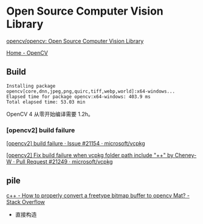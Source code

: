 # Open Source Computer Vision Library
[opencv/opencv: Open Source Computer Vision Library](https://github.com/opencv/opencv)

[Home - OpenCV](https://opencv.org/)

## Build
```
Installing package opencv[core,dnn,jpeg,png,quirc,tiff,webp,world]:x64-windows...
Elapsed time for package opencv:x64-windows: 403.9 ms
Total elapsed time: 53.03 min
```
OpenCV 4 从零开始编译需要 1.2h。

### \[opencv2\] build failure
[\[opencv2\] build failure · Issue #21154 · microsoft/vcpkg](https://github.com/microsoft/vcpkg/issues/21154)

[\[opencv2\] Fix build failure when vcpkg folder path include "++" by Cheney-W · Pull Request #21249 · microsoft/vcpkg](https://github.com/microsoft/vcpkg/pull/21249)

## pile
[c++ - How to properly convert a freetype bitmap buffer to opencv Mat? - Stack Overflow](https://stackoverflow.com/questions/59887237/how-to-properly-convert-a-freetype-bitmap-buffer-to-opencv-mat)
- 直接构造